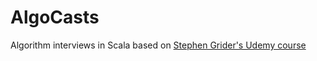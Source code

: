 # AlgoCasts
Algorithm interviews in Scala based on [Stephen Grider's Udemy course](https://www.udemy.com/course/coding-interview-bootcamp-algorithms-and-data-structure/)
